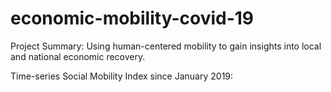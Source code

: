 # economic-mobility-covid-19
Project Summary: Using human-centered mobility to gain insights into local and national economic recovery. 


Time-series Social Mobility Index since January 2019:

